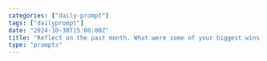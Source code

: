 ```yaml
---
categories: ["daily-prompt"]
tags: ["dailyprompt"]
date: "2024-10-30T15:00:00Z"
title: "Reflect on the past month. What were some of your biggest wins and challenges at work?"
type: "prompts"
---
```

